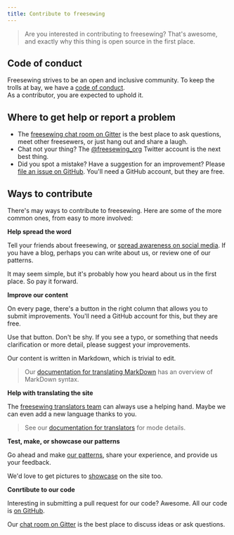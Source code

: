 ```yaml
---
title: Contribute to freesewing
---
```

> Are you interested in contributing to freesewing? 
> That's awesome, and exactly why this thing is open source in the first place.

## Code of conduct

Freesewing strives to be an open and inclusive community.
To keep the trolls at bay, we have a [code of conduct](/docs/about/code-of-conduct).  
As a contributor, you are expected to uphold it.

## Where to get help or report a problem

- The [freesewing chat room on Gitter](https://gitter.im/freesewing/freesewing) is the best place to ask questions, 
meet other freesewers, or just hang out and share a laugh.
- Chat not your thing? The [@freesewing_org](https://twitter.com/freesewing_org) 
Twitter account is the next best thing.
- Did you spot a mistake? Have a suggestion for an improvement? 
Please [file an issue on GitHub](https://github.com/freesewing/site/issues/new). 
You'll need a GitHub account, but they are free.

## Ways to contribute

There's may ways to contribute to freesewing. 
Here are some of the more common ones, from easy to more involved:

**Help spread the word**

Tell your friends about freesewing, or [spread awareness on social media](/share). 
If you have a blog, perhaps you can write about us, or review one of our patterns.

It may seem simple, but it's probably how you heard about us in the first place. So pay it forward. 

**Improve our content**

On every page, there's a button in the right column that allows you to submit improvements.
You'll need a GitHub account for this, but they are free.

Use that button. Don't be shy. If you see a typo, or something that needs clarification or more detail, please suggest your improvements.

Our content is written in Markdown, which is trivial to edit. 

> Our [documentation for translating MarkDown](/docs/i18n/markdown) has an overview of MarkDown syntax.

**Help with translating the site**

The [freesewing translators team](/i18n/) can always use a helping hand. Maybe we can even add a new language thanks to you.

> See our [documentation for translators](/docs/i18n/) for mode details.

**Test, make, or showcase our patterns**

Go ahead and make [our patterns](/patterns), share your experience, and provide us your feedback.

We'd love to get pictures to [showcase](/showcase) on the site too.

**Conrtibute to our code**

Interesting in submitting a pull request for our code? Awesome. All our code is [on GitHub](https://github.com/freesewing). 

Our [chat room on Gitter](https://gitter.im/freesewing/freesewing) is the best place to discuss ideas or ask questions. 

